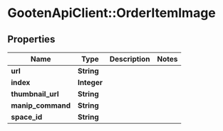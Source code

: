# GootenApiClient::OrderItemImage

## Properties
Name | Type | Description | Notes
------------ | ------------- | ------------- | -------------
**url** | **String** |  | 
**index** | **Integer** |  | 
**thumbnail_url** | **String** |  | 
**manip_command** | **String** |  | 
**space_id** | **String** |  | 



